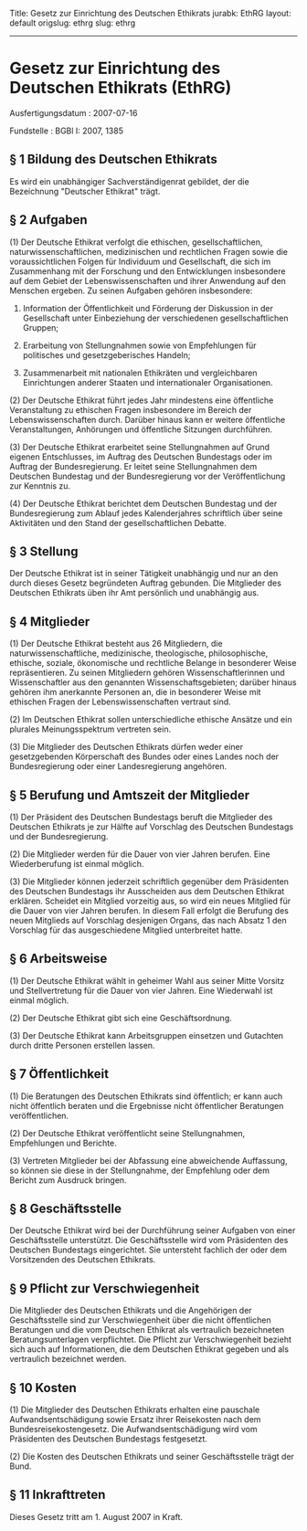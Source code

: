 Title: Gesetz zur Einrichtung des Deutschen Ethikrats
jurabk: EthRG
layout: default
origslug: ethrg
slug: ethrg

---

# Gesetz zur Einrichtung des Deutschen Ethikrats (EthRG)

Ausfertigungsdatum
:   2007-07-16

Fundstelle
:   BGBl I: 2007, 1385



## § 1 Bildung des Deutschen Ethikrats

Es wird ein unabhängiger Sachverständigenrat gebildet, der die
Bezeichnung "Deutscher Ethikrat" trägt.


## § 2 Aufgaben

(1) Der Deutsche Ethikrat verfolgt die ethischen, gesellschaftlichen,
naturwissenschaftlichen, medizinischen und rechtlichen Fragen sowie
die voraussichtlichen Folgen für Individuum und Gesellschaft, die sich
im Zusammenhang mit der Forschung und den Entwicklungen insbesondere
auf dem Gebiet der Lebenswissenschaften und ihrer Anwendung auf den
Menschen ergeben. Zu seinen Aufgaben gehören insbesondere:

1.  Information der Öffentlichkeit und Förderung der Diskussion in der
    Gesellschaft unter Einbeziehung der verschiedenen gesellschaftlichen
    Gruppen;


2.  Erarbeitung von Stellungnahmen sowie von Empfehlungen für politisches
    und gesetzgeberisches Handeln;


3.  Zusammenarbeit mit nationalen Ethikräten und vergleichbaren
    Einrichtungen anderer Staaten und internationaler Organisationen.




(2) Der Deutsche Ethikrat führt jedes Jahr mindestens eine öffentliche
Veranstaltung zu ethischen Fragen insbesondere im Bereich der
Lebenswissenschaften durch. Darüber hinaus kann er weitere öffentliche
Veranstaltungen, Anhörungen und öffentliche Sitzungen durchführen.

(3) Der Deutsche Ethikrat erarbeitet seine Stellungnahmen auf Grund
eigenen Entschlusses, im Auftrag des Deutschen Bundestags oder im
Auftrag der Bundesregierung. Er leitet seine Stellungnahmen dem
Deutschen Bundestag und der Bundesregierung vor der Veröffentlichung
zur Kenntnis zu.

(4) Der Deutsche Ethikrat berichtet dem Deutschen Bundestag und der
Bundesregierung zum Ablauf jedes Kalenderjahres schriftlich über seine
Aktivitäten und den Stand der gesellschaftlichen Debatte.


## § 3 Stellung

Der Deutsche Ethikrat ist in seiner Tätigkeit unabhängig und nur an
den durch dieses Gesetz begründeten Auftrag gebunden. Die Mitglieder
des Deutschen Ethikrats üben ihr Amt persönlich und unabhängig aus.


## § 4 Mitglieder

(1) Der Deutsche Ethikrat besteht aus 26 Mitgliedern, die
naturwissenschaftliche, medizinische, theologische, philosophische,
ethische, soziale, ökonomische und rechtliche Belange in besonderer
Weise repräsentieren. Zu seinen Mitgliedern gehören
Wissenschaftlerinnen und Wissenschaftler aus den genannten
Wissenschaftsgebieten; darüber hinaus gehören ihm anerkannte Personen
an, die in besonderer Weise mit ethischen Fragen der
Lebenswissenschaften vertraut sind.

(2) Im Deutschen Ethikrat sollen unterschiedliche ethische Ansätze und
ein plurales Meinungsspektrum vertreten sein.

(3) Die Mitglieder des Deutschen Ethikrats dürfen weder einer
gesetzgebenden Körperschaft des Bundes oder eines Landes noch der
Bundesregierung oder einer Landesregierung angehören.


## § 5 Berufung und Amtszeit der Mitglieder

(1) Der Präsident des Deutschen Bundestags beruft die Mitglieder des
Deutschen Ethikrats je zur Hälfte auf Vorschlag des Deutschen
Bundestags und der Bundesregierung.

(2) Die Mitglieder werden für die Dauer von vier Jahren berufen. Eine
Wiederberufung ist einmal möglich.

(3) Die Mitglieder können jederzeit schriftlich gegenüber dem
Präsidenten des Deutschen Bundestags ihr Ausscheiden aus dem Deutschen
Ethikrat erklären. Scheidet ein Mitglied vorzeitig aus, so wird ein
neues Mitglied für die Dauer von vier Jahren berufen. In diesem Fall
erfolgt die Berufung des neuen Mitglieds auf Vorschlag desjenigen
Organs, das nach Absatz 1 den Vorschlag für das ausgeschiedene
Mitglied unterbreitet hatte.


## § 6 Arbeitsweise

(1) Der Deutsche Ethikrat wählt in geheimer Wahl aus seiner Mitte
Vorsitz und Stellvertretung für die Dauer von vier Jahren. Eine
Wiederwahl ist einmal möglich.

(2) Der Deutsche Ethikrat gibt sich eine Geschäftsordnung.

(3) Der Deutsche Ethikrat kann Arbeitsgruppen einsetzen und Gutachten
durch dritte Personen erstellen lassen.


## § 7 Öffentlichkeit

(1) Die Beratungen des Deutschen Ethikrats sind öffentlich; er kann
auch nicht öffentlich beraten und die Ergebnisse nicht öffentlicher
Beratungen veröffentlichen.

(2) Der Deutsche Ethikrat veröffentlicht seine Stellungnahmen,
Empfehlungen und Berichte.

(3) Vertreten Mitglieder bei der Abfassung eine abweichende
Auffassung, so können sie diese in der Stellungnahme, der Empfehlung
oder dem Bericht zum Ausdruck bringen.


## § 8 Geschäftsstelle

Der Deutsche Ethikrat wird bei der Durchführung seiner Aufgaben von
einer Geschäftsstelle unterstützt. Die Geschäftsstelle wird vom
Präsidenten des Deutschen Bundestags eingerichtet. Sie untersteht
fachlich der oder dem Vorsitzenden des Deutschen Ethikrats.


## § 9 Pflicht zur Verschwiegenheit

Die Mitglieder des Deutschen Ethikrats und die Angehörigen der
Geschäftsstelle sind zur Verschwiegenheit über die nicht öffentlichen
Beratungen und die vom Deutschen Ethikrat als vertraulich bezeichneten
Beratungsunterlagen verpflichtet. Die Pflicht zur Verschwiegenheit
bezieht sich auch auf Informationen, die dem Deutschen Ethikrat
gegeben und als vertraulich bezeichnet werden.


## § 10 Kosten

(1) Die Mitglieder des Deutschen Ethikrats erhalten eine pauschale
Aufwandsentschädigung sowie Ersatz ihrer Reisekosten nach dem
Bundesreisekostengesetz. Die Aufwandsentschädigung wird vom
Präsidenten des Deutschen Bundestags festgesetzt.

(2) Die Kosten des Deutschen Ethikrats und seiner Geschäftsstelle
trägt der Bund.


## § 11 Inkrafttreten

Dieses Gesetz tritt am 1. August 2007 in Kraft.

